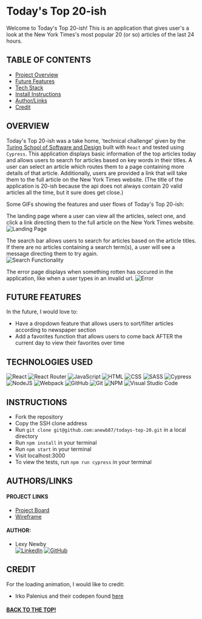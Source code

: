 # Today's Top 20-ish

Welcome to Today's Top 20-ish! This is an application that gives user's a look at the New York Times's most popular 20 (or so) articles of the last 24 hours.

## TABLE OF CONTENTS
- [Project Overview](#overview)
- [Future Features](#future-features)
- [Tech Stack](#technologies-used)
- [Install Instructions](#instructions)
- [Author/Links](#authorslinks)
- [Credit](#credit)

## OVERVIEW
Today's Top 20-ish was a take home, 'technical challenge' given by the [Turing School of Software and Design](https://turing.edu/) built with `React` and tested using `Cypress`. This application displays basic information of the top articles today and allows users to search for articles based on key words in their titles. A user can select an article which routes them to a page containing more details of that article. Additionally, users are provided a link that will take them to the full article on the New York Times website. (The title of the application is 20-ish because the api does not always contain 20 valid articles all the time, but it sure does get close.)

Some GIFs showing the features and user flows of Today's Top 20-ish:

The landing page where a user can view all the articles, select one, and click a link directing them to the full article on the New York Times website.  
![Landing Page](https://media.giphy.com/media/q8QJrFwYGBkOKPYXwt/giphy.gif)

The search bar allows users to search for articles based on the article titles. If there are no articles containing a search term(s), a user will see a message directing them to try again.  
![Search Functionality](https://media.giphy.com/media/sknBQeSBlPH1Bx79Rr/giphy.gif)  

The error page displays when something rotten has occured in the application, like when a user types in an invalid url.
![Error](https://media.giphy.com/media/EQxc9iBaIzoJLxJk89/giphy.gif) 


## FUTURE FEATURES
In the future, I would love to:
- Have a dropdown feature that allows users to sort/filter articles according to newspaper section
- Add a favorites function that allows users to come back AFTER the current day to view their favorites over time


## TECHNOLOGIES USED 

![React](https://img.shields.io/badge/react-%2320232a.svg?style=for-the-badge&logo=react&logoColor=%2361DAFB)
![React Router](https://img.shields.io/badge/React_Router-CA4245?style=for-the-badge&logo=react-router&logoColor=white)
![JavaScript](https://img.shields.io/badge/JavaScript-F7DF1E?style=for-the-badge&logo=javascript&logoColor=black)
![HTML](https://img.shields.io/badge/HTML5-E34F26?style=for-the-badge&logo=html5&logoColor=white)
![CSS](https://img.shields.io/badge/CSS3-1572B6?style=for-the-badge&logo=css3&logoColor=white)
![SASS](https://img.shields.io/badge/Sass-CC6699?style=for-the-badge&logo=sass&logoColor=white)
![Cypress](https://img.shields.io/badge/-cypress-%23E5E5E5?style=for-the-badge&logo=cypress&logoColor=058a5e)
![NodeJS](https://img.shields.io/badge/node.js-6DA55F?style=for-the-badge&logo=node.js&logoColor=white)
![Webpack](https://img.shields.io/badge/Webpack-8DD6F9?style=for-the-badge&logo=Webpack&logoColor=white)
![GitHub](https://img.shields.io/badge/github-%23121011.svg?style=for-the-badge&logo=github&logoColor=white)
![Git](https://img.shields.io/badge/git-%23F05033.svg?style=for-the-badge&logo=git&logoColor=white)
![NPM](https://img.shields.io/badge/NPM-%23000000.svg?style=for-the-badge&logo=npm&logoColor=white)
![Visual Studio Code](https://img.shields.io/badge/Visual%20Studio%20Code-0078d7.svg?style=for-the-badge&logo=visual-studio-code&logoColor=white)

## INSTRUCTIONS
- Fork the repository
- Copy the SSH clone address
- Run ```git clone git@github.com:anewb87/todays-top-20.git``` in a local directory
- Run ```npm install``` in your terminal
- Run ```npm start``` in your terminal
- Visit localhost:3000
- To view the tests, run ```npm run cypress``` in your terminal

## AUTHORS/LINKS

#### PROJECT LINKS
- [Project Board](https://github.com/anewb87/todays-top-20/projects/1)
- [Wireframe](https://miro.com/app/board/uXjVO7pIzbY=/)

#### AUTHOR:
- Lexy Newby  
[![LinkedIn](https://img.shields.io/badge/LinkedIn-0077B5?style=for-the-badge&logo=linkedin&logoColor=white)](https://www.linkedin.com/in/lexy-newby/) [![GitHub](https://img.shields.io/badge/GitHub-100000?style=for-the-badge&logo=github&logoColor=white)](https://github.com/anewb87)

## CREDIT
For the loading animation, I would like to credit:
- Irko Palenius and their codepen found [here](https://codepen.io/ispal/pen/mVaaJe)

#### [BACK TO THE TOP!](#overview)

